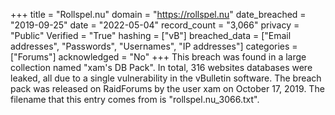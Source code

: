 +++
title = "Rollspel.nu"
domain = "https://rollspel.nu"
date_breached = "2019-09-25"
date = "2022-05-04"
record_count = "3,066"
privacy = "Public"
Verified = "True"
hashing = ["vB"]
breached_data = ["Email addresses", "Passwords", "Usernames", "IP addresses"]
categories = ["Forums"]
acknowledged = "No"
+++
This breach was found in a large collection named "xam's DB Pack". In total, 316 websites databases were leaked, all due to a single vulnerability in the vBulletin software. The breach pack was released on RaidForums by the user xam on October 17, 2019. The filename that this entry comes from is "rollspel.nu_3066.txt".
